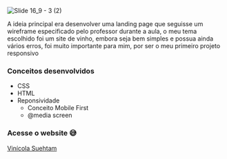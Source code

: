 ![Slide 16_9 - 3 (2)](https://user-images.githubusercontent.com/94193637/210858736-582e032d-9bfa-4155-92cc-2956a529004b.png)

A ideia principal era desenvolver uma landing page que seguisse um wireframe especificado pelo professor durante a aula, o meu tema escolhido foi um site de vinho, embora seja bem simples e possua ainda vários erros, foi muito importante para mim, por ser o meu primeiro projeto responsivo

### Conceitos desenvolvidos
- CSS
- HTML
- Reponsividade
  - Conceito Mobile First
  - @media screen

### Acesse o website :sweat_smile:

<a href=https://norrels.github.io/Vinicola_Css/>Vinícola Suehtam</a>
